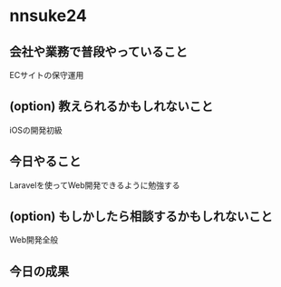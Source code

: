 # nnsuke24

## 会社や業務で普段やっていること
ECサイトの保守運用

## (option) 教えられるかもしれないこと
iOSの開発初級

## 今日やること
Laravelを使ってWeb開発できるように勉強する

## (option) もしかしたら相談するかもしれないこと
Web開発全般

## 今日の成果
